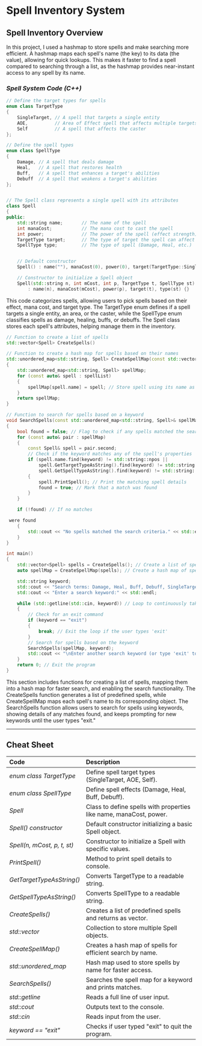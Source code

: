 
# Spell Inventory System

## Spell Inventory Overview

In this project, I used a hashmap to store spells and make searching more efficient. A hashmap maps each spell's name (the key) to its data (the value), allowing for quick lookups. This makes it faster to find a spell compared to searching through a list, as the hashmap provides near-instant access to any spell by its name.

### *Spell System Code (C++)*

```c++
// Define the target types for spells
enum class TargetType
{
    SingleTarget, // A spell that targets a single entity
    AOE,          // Area of Effect spell that affects multiple targets
    Self          // A spell that affects the caster
};

// Define the spell types
enum class SpellType
{
    Damage, // A spell that deals damage
    Heal,   // A spell that restores health
    Buff,   // A spell that enhances a target's abilities
    Debuff  // A spell that weakens a target's abilities
};


// The Spell class represents a single spell with its attributes
class Spell
{
public:
    std::string name;       // The name of the spell
    int manaCost;           // The mana cost to cast the spell
    int power;              // The power of the spell (effect strength)
    TargetType target;      // The type of target the spell can affect
    SpellType type;         // The type of spell (Damage, Heal, etc.)


    // Default constructor
    Spell() : name(""), manaCost(0), power(0), target(TargetType::SingleTarget), type(SpellType::Damage) {}

    // Constructor to initialize a Spell object
    Spell(std::string n, int mCost, int p, TargetType t, SpellType st)
        : name(n), manaCost(mCost), power(p), target(t), type(st) {}
```

This code categorizes spells, allowing users to pick spells based on their effect, mana cost, and target type. The TargetType enum defines if a spell targets a single entity, an area, or the caster, while the SpellType enum classifies spells as damage, healing, buffs, or debuffs. The Spell class stores each spell's attributes, helping manage them in the inventory.
   
```c++
// Function to create a list of spells
std::vector<Spell> CreateSpells()

// Function to create a hash map for spells based on their names
std::unordered_map<std::string, Spell> CreateSpellMap(const std::vector<Spell>& spellList)
{
    std::unordered_map<std::string, Spell> spellMap;
    for (const auto& spell : spellList)
    {
        spellMap[spell.name] = spell; // Store spell using its name as the key
    }
    return spellMap;
}

// Function to search for spells based on a keyword
void SearchSpells(const std::unordered_map<std::string, Spell>& spellMap, const std::string& keyword)
{
    bool found = false; // Flag to check if any spells matched the search
    for (const auto& pair : spellMap)
    {
        const Spell& spell = pair.second;
        // Check if the keyword matches any of the spell's properties
        if (spell.name.find(keyword) != std::string::npos ||
            spell.GetTargetTypeAsString().find(keyword) != std::string::npos ||
            spell.GetSpellTypeAsString().find(keyword) != std::string::npos)
        {
            spell.PrintSpell(); // Print the matching spell details
            found = true; // Mark that a match was found
        }
    }

    if (!found) // If no matches

 were found
    {
        std::cout << "No spells matched the search criteria." << std::endl; // Notify the user
    }
}

int main()
{
    std::vector<Spell> spells = CreateSpells(); // Create a list of spells
    auto spellMap = CreateSpellMap(spells); // Create a hash map of spells

    std::string keyword;
    std::cout << "Search terms: Damage, Heal, Buff, Debuff, SingleTarget, AOE, Self" << std::endl;
    std::cout << "Enter a search keyword:" << std::endl;

    while (std::getline(std::cin, keyword)) // Loop to continuously take user input
    {
        // Check for an exit command
        if (keyword == "exit")
        {
            break; // Exit the loop if the user types 'exit'
        }
        // Search for spells based on the keyword
        SearchSpells(spellMap, keyword);
        std::cout << "\nEnter another search keyword (or type 'exit' to quit):" << std::endl; // Prompt again
    }
    return 0; // Exit the program
}
```

This section includes functions for creating a list of spells, mapping them into a hash map for faster search, and enabling the search functionality. The CreateSpells function generates a list of predefined spells, while CreateSpellMap maps each spell's name to its corresponding object. The SearchSpells function allows users to search for spells using keywords, showing details of any matches found, and keeps prompting for new keywords until the user types "exit."

---

## Cheat Sheet

| **Code**                  | **Description**                                                   |
|:--------------------------|:------------------------------------------------------------------|
| *enum class TargetType*   | Define spell target types (SingleTarget, AOE, Self).              |
| *enum class SpellType*    | Define spell effects (Damage, Heal, Buff, Debuff).                |
| *Spell*                   | Class to define spells with properties like name, manaCost, power.|
| *Spell() constructor*     | Default constructor initializing a basic Spell object.            |
| *Spell(n, mCost, p, t, st)* | Constructor to initialize a Spell with specific values.        |
| *PrintSpell()*            | Method to print spell details to console.                         |
| *GetTargetTypeAsString()* | Converts TargetType to a readable string.                         |
| *GetSpellTypeAsString()*  | Converts SpellType to a readable string.                          |
| *CreateSpells()*          | Creates a list of predefined spells and returns as vector.        |
| *std::vector<Spell>*      | Collection to store multiple Spell objects.                       |
| *CreateSpellMap()*        | Creates a hash map of spells for efficient search by name.        |
| *std::unordered_map*      | Hash map used to store spells by name for faster access.          |
| *SearchSpells()*          | Searches the spell map for a keyword and prints matches.          |
| *std::getline*            | Reads a full line of user input.                                  |
| *std::cout*               | Outputs text to the console.                                      |
| *std::cin*                | Reads input from the user.                                        |
| *keyword == "exit"*       | Checks if user typed "exit" to quit the program.
